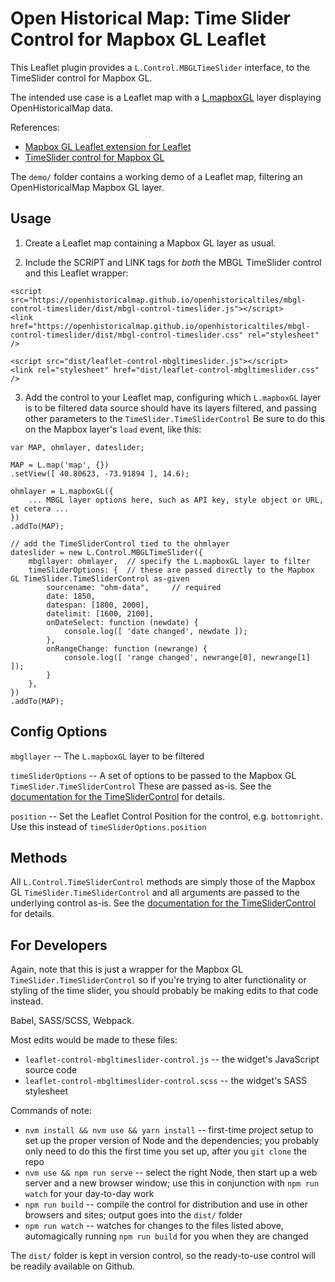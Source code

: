 # Open Historical Map: Time Slider Control for Mapbox GL Leaflet

This Leaflet plugin provides a `L.Control.MBGLTimeSlider` interface, to the TimeSlider control for Mapbox GL.

The intended use case is a Leaflet map with a [L.mapboxGL](https://github.com/mapbox/mapbox-gl-leaflet) layer displaying OpenHistoricalMap data.

References:
* [Mapbox GL Leaflet extension for Leaflet](https://github.com/mapbox/mapbox-gl-leaflet)
* [TimeSlider control for Mapbox GL](https://github.com/OpenHistoricalMap/openhistoricaltiles/tree/gh-pages/mbgl-control-timeslider)

The `demo/` folder contains a working demo of a Leaflet map, filtering an OpenHistoricalMap Mapbox GL layer.



## Usage

1. Create a Leaflet map containing a Mapbox GL layer as usual.

2. Include the SCRIPT and LINK tags for _both_ the MBGL TimeSlider control and this Leaflet wrapper:
```
<script src="https://openhistoricalmap.github.io/openhistoricaltiles/mbgl-control-timeslider/dist/mbgl-control-timeslider.js"></script>
<link href="https://openhistoricalmap.github.io/openhistoricaltiles/mbgl-control-timeslider/dist/mbgl-control-timeslider.css" rel="stylesheet" />

<script src="dist/leaflet-control-mbgltimeslider.js"></script>
<link rel="stylesheet" href="dist/leaflet-control-mbgltimeslider.css" />
```

3. Add the control to your Leaflet map, configuring which `L.mapboxGL` layer is to be filtered data source should have its layers filtered, and passing other parameters to the `TimeSlider.TimeSliderControl` Be sure to do this on the Mapbox layer's `load` event, like this:
```
var MAP, ohmlayer, dateslider;

MAP = L.map('map', {})
.setView([ 40.80623, -73.91894 ], 14.6);

ohmlayer = L.mapboxGL({
    ... MBGL layer options here, such as API key, style object or URL, et cetera ...
})
.addTo(MAP);

// add the TimeSliderControl tied to the ohmlayer
dateslider = new L.Control.MBGLTimeSlider({
    mbgllayer: ohmlayer,  // specify the L.mapboxGL layer to filter
    timeSliderOptions: {  // these are passed directly to the Mapbox GL TimeSlider.TimeSliderControl as-given
        sourcename: "ohm-data",     // required
        date: 1850,
        datespan: [1800, 2000],
        datelimit: [1600, 2100],
        onDateSelect: function (newdate) {
            console.log([ 'date changed', newdate ]);
        },
        onRangeChange: function (newrange) {
            console.log([ 'range changed', newrange[0], newrange[1] ]);
        }
    },
})
.addTo(MAP);
```



## Config Options

`mbgllayer` -- The `L.mapboxGL` layer to be filtered

`timeSliderOptions` -- A set of options to be passed to the Mapbox GL `TimeSlider.TimeSliderControl` These are passed as-is. See the [documentation for the TimeSliderControl](https://github.com/OpenHistoricalMap/openhistoricaltiles/tree/gh-pages/mbgl-control-timeslider) for details.

`position` -- Set the Leaflet Control Position for the control, e.g. `bottomright`. Use this instead of `timeSliderOptions.position`


## Methods

All `L.Control.TimeSliderControl` methods are simply those of the Mapbox GL `TimeSlider.TimeSliderControl` and all arguments are passed to the underlying control as-is. See the [documentation for the TimeSliderControl](https://github.com/OpenHistoricalMap/openhistoricaltiles/tree/gh-pages/mbgl-control-timeslider) for details.


## For Developers

Again, note that this is just a wrapper for the Mapbox GL `TimeSlider.TimeSliderControl` so if you're trying to alter functionality or styling of the time slider, you should probably be making edits to that code instead.

Babel, SASS/SCSS, Webpack.

Most edits would be made to these files:
* `leaflet-control-mbgltimeslider-control.js` -- the widget's JavaScript source code
* `leaflet-control-mbgltimeslider-control.scss` -- the widget's SASS stylesheet

Commands of note:
* `nvm install && nvm use && yarn install` -- first-time project setup to set up the proper version of Node and the dependencies; you probably only need to do this the first time you set up, after you `git clone` the repo
* `nvm use && npm run serve` -- select the right Node, then start up a web server and a new browser window; use this in conjunction with `npm run watch` for your day-to-day work
* `npm run build` -- compile the control for distribution and use in other browsers and sites; output goes into the `dist/` folder
* `npm run watch` -- watches for changes to the files listed above, automagically running `npm run build` for you when they are changed

The `dist/` folder is kept in version control, so the ready-to-use control will be readily available on Github.
